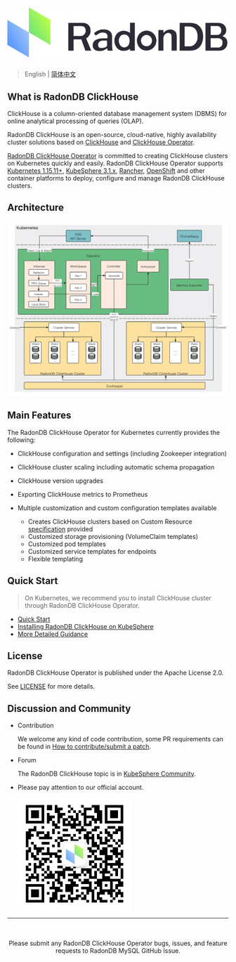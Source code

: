 # ![LOGO](docs/_images/logo_radondb.png)

> English | [简体中文](README_zh.md)

## What is RadonDB ClickHouse

ClickHouse is a column-oriented database management system (DBMS) for online analytical processing of queries (OLAP).

RadonDB ClickHouse is an open-source, cloud-native, highly availability cluster solutions based on [ClickHouse](https://clickhouse.tech/) and [ClickHouse Operator](https://github.com/Altinity/clickhouse-operator). 

[RadonDB ClickHouse Operator](https://github.com/radondb/radondb-clickhouse-operator) is committed to creating ClickHouse clusters on Kubernetes quickly and easily. RadonDB ClickHouse Operator supports [Kubernetes 1.15.11+](https://kubernetes.io), [KubeSphere 3.1.x](https://kubesphere.com.cn), [Rancher](https://rancher.com/), [OpenShift](https://www.redhat.com/en) and other container platforms to deploy, configure and manage RadonDB ClickHouse clusters.

## Architecture

![Architecture](docs/_images/arch.png)

## Main Features

The RadonDB ClickHouse Operator for Kubernetes currently provides the following:

- ClickHouse configuration and settings (including Zookeeper integration)
- ClickHouse cluster scaling including automatic schema propagation
- ClickHouse version upgrades
- Exporting ClickHouse metrics to Prometheus
- Multiple customization and custom configuration templates available

  - Creates ClickHouse clusters based on Custom Resource [specification](docs/chi-examples/99-clickhouseinstallation-max.yaml) provided
  - Customized storage provisioning (VolumeClaim templates)
  - Customized pod templates
  - Customized service templates for endpoints
  - Flexible templating

## Quick Start

> On Kubernetes, we recommend you to install ClickHouse cluster through RadonDB ClickHouse Operator.

- [Quick Start](docs/quick_start.md)
- [Installing RadonDB ClickHouse on KubeSphere](docs/en-us/deploy_radondb-clickhouse_with_operator_on_kubesphere_appstore.md)
- [More Detailed Guidance](docs/README.md)

## License

RadonDB ClickHouse Operator is published under the Apache License 2.0.

See [LICENSE](./LICENSE) for more details.

## Discussion and Community

- Contribution

  We welcome any kind of code contribution, some PR requirements can be found in [How to contribute/submit a patch](./CONTRIBUTING.md).

- Forum

    The RadonDB ClickHouse topic is in [KubeSphere Community](https://kubesphere.com.cn/forum/t/radondb).

- Please pay attention to our official account.

  ![](docs/_images/vx_code_258.jpg)

---
<p align="center">
<br/><br/>
Please submit any RadonDB ClickHouse Operator bugs, issues, and feature requests to RadonDB MySQL GitHub Issue.
<br/>
</a>
</p>
